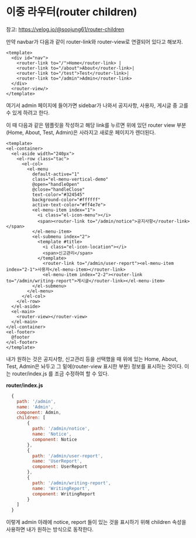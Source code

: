 # 이중 라우터(router children)

참고: https://velog.io/@soojung61/router-children



만약 navbar가 다음과 같이 router-link와 router-view로 연결되어 있다고 해보자.

```vue
<template>
  <div id="nav">
    <router-link to="/">Home</router-link> |
    <router-link to="/about">About</router-link>|
    <router-link to="/test">Test</router-link>|
    <router-link to="/admin">Admin</router-link>
  </div>
  <router-view/>
</template>
```



여기서 admin 페이지에 들어가면 sidebar가 나와서 공지사항, 사용자, 게시글 중 고를 수 있게 하려고 한다.

이 때 다음과 같은 템플릿을 작성하고 해당 link를 누르면 위에 있던 router view 부분(Home, About, Test, Admin)은 사라지고 새로운 페이지가 렌더된다.

```vue
<template>
<el-container>
  <el-aside width="240px">
    <el-row class="tac">
      <el-col>
        <el-menu
          default-active="1"
          class="el-menu-vertical-demo"
          @open="handleOpen"
          @close="handleClose"
          text-color="#324545"
          background-color="#ffffff"
          active-text-color="#ff4e7e">      
          <el-menu-item index="1">
            <i class="el-icon-menu"></i>
            <span><router-link to="/admin/notice">공지사항</router-link></span>
          </el-menu-item>
          <el-submenu index="2">
            <template #title>
              <i class="el-icon-location"></i>
              <span>신고관리</span>
            </template>
              <router-link to="/admin/user-report"><el-menu-item index="2-1">사용자</el-menu-item></router-link>
              <el-menu-item index="2-2"><router-link to="/admin/writing-report">게시글</router-link></el-menu-item>
          </el-submenu>
        </el-menu>
      </el-col>
    </el-row>
  </el-aside>
  <el-main>
    <router-view></router-view>
  </el-main>
</el-container>
<el-footer>
  @footer
</el-footer>
</template>
```

 

내가 원하는 것은 공지사항, 신고관리 등을 선택했을 때 위에 있는 Home, About, Test, Admin은 놔두고 그 밑에(router-view 표시한 부분) 정보를 표시하는 것이다. 이는 router/index.js 를 조금 수정하여 할 수 있다.

**router/index.js**

```js
  {
    path: '/admin',
    name: 'Admin',
    component: Admin,
    children: [
        {
          path: '/admin/notice',
          name: 'Notice',
          component: Notice
        },
        {
          path: '/admin/user-report',
          name: 'UserReport',
          component: UserReport
        },
        {
          path: '/admin/writing-report',
          name: 'WritingReport',
          component: WritingReport
        }
    ]
  }
```

이렇게 admin 아래에 notice, report 들이 있는 것을 표시하기 위해 children 속성을 사용하면 내가 원하는 방식으로 동작한다.



